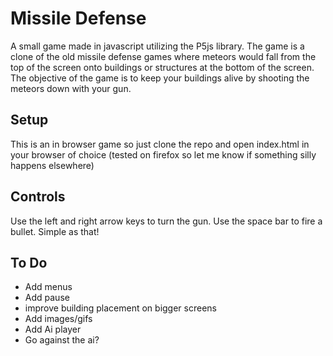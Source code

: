 # Missile Defense
A small game made in javascript utilizing the P5js library. The game is a clone of the old missile defense games where meteors would fall from the top of the screen onto buildings or structures at the bottom of the screen. The objective of the game is to keep your buildings alive by shooting the meteors down with your gun.

## Setup
This is an in browser game so just clone the repo and open index.html in your browser of choice (tested on firefox so let me know if something silly happens elsewhere)

## Controls
Use the left and right arrow keys to turn the gun. Use the space bar to fire a bullet. Simple as that!

## To Do
- Add menus
- Add pause
- improve building placement on bigger screens
- Add images/gifs
- Add Ai player
- Go against the ai?